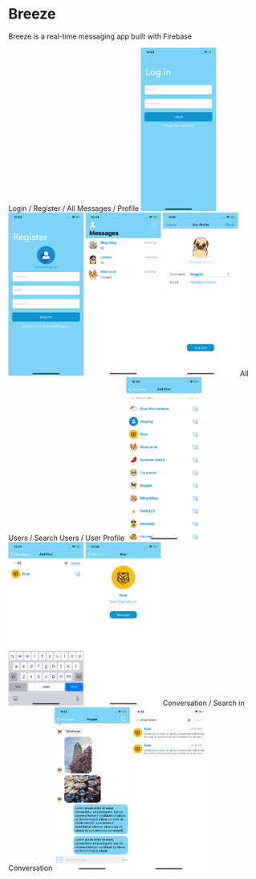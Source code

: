 # Breeze
Breeze is a real-time messaging app built with Firebase 

Login / Register / All Messages / Profile 
<img src="Screenshots/login.png" width="150"> <img src="Screenshots/register.png" width="150"> <img src="Screenshots/messages.png" width="150"> <img src="Screenshots/your-profile.png" width="150"> 
All Users / Search Users / User Profile 
<img src="Screenshots/all-users.png" width="150"> <img src="Screenshots/search-users.png" width="150"> <img src="Screenshots/user-profile.png" width="150">
Conversation / Search in Conversation
<img src="Screenshots/conversation.png" width="150"> <img src="Screenshots/search-in-conversation.png" width="150">
